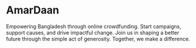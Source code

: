 # AmarDaan
Empowering Bangladesh through online crowdfunding. Start campaigns, support causes, and drive impactful change. Join us in shaping a better future through the simple act of generosity. Together, we make a difference.
